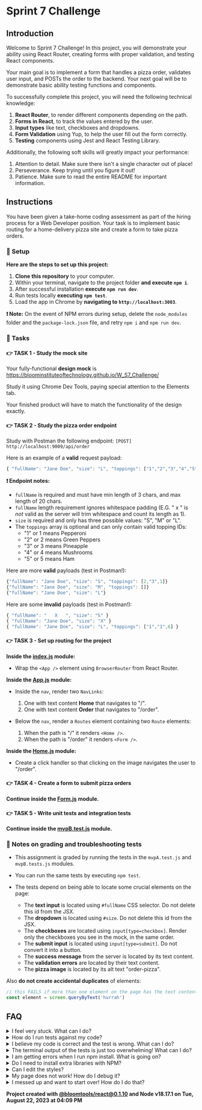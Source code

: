 # Sprint 7 Challenge

## Introduction

Welcome to Sprint 7 Challenge! In this project, you will demonstrate your ability using React Router, creating forms with proper validation, and testing React components.

Your main goal is to implement a form that handles a pizza order, validates user input, and POSTs the order to the backend. Your next goal will be to demonstrate basic ability testing functions and components.

To successfully complete this project, you will need the following technical knowledge:

1. **React Router**, to render different components depending on the path.
2. **Forms in React**, to track the values entered by the user.
3. **Input types** like text, checkboxes and dropdowns.
4. **Form Validation** using Yup, to help the user fill out the form correctly.
5. **Testing** components using Jest and React Testing Library.

Additionally, the following soft skills will greatly impact your performance:

1. Attention to detail. Make sure there isn't a single character out of place!
1. Perseverance. Keep trying until you figure it out!
1. Patience. Make sure to read the entire README for important information.

## Instructions

You have been given a take-home coding assessment as part of the hiring process for a Web Developer position. Your task is to implement basic routing for a home-delivery pizza site and create a form to take pizza orders.

### 💾 Setup

**Here are the steps to set up this project:**

1. **Clone this repository** to your computer.
2. Within your terminal, navigate to the project folder **and execute `npm i`**.
3. After successful installation **execute `npm run dev`**.
4. Run tests locally **executing `npm test`**.
5. Load the app in Chrome by **navigating to `http://localhost:3003`**.

**❗ Note:** On the event of NPM errors during setup, delete the `node_modules` folder and the `package-lock.json` file, and retry `npm i` and `npm run dev`.

### 🥷 Tasks

#### 👉 TASK 1 - Study the mock site

Your fully-functional **design mock** is <https://bloominstituteoftechnology.github.io/W_S7_Challenge/>

Study it using Chrome Dev Tools, paying special attention to the Elements tab.

Your finished product will have to match the functionality of the design exactly.

#### 👉 TASK 2 - Study the pizza order endpoint

Study with Postman the following endpoint: `[POST] http://localhost:9009/api/order`

Here is an example of a **valid** request payload:
  
```js
{ "fullName": "Jane Doe", "size": "L", "toppings": ["1","2","3","4","5"] }
```

**❗ Endpoint notes:**

- `fullName` is required and must have min length of 3 chars, and max length of 20 chars.
- `fullName` length requirement ignores whitespace padding (E.G. " x " is _not_ valid as the server will trim whitespace and count its length as 1).
- `size` is required and only has three possible values: "S", "M" or "L".
- The `toppings` array is optional and can only contain valid topping IDs:
  - "1" or 1 means Pepperoni
  - "2" or 2 means Green Peppers
  - "3" or 3 means Pineapple
  - "4" or 4 means Mushrooms
  - "5" or 5 means Ham

Here are more **valid** payloads (test in Postman!):

```js
{"fullName": "Jane Doe", "size": "S", "toppings": [2,"3",1]}
{"fullName": "Jane Doe", "size": "M", "toppings": []}
{"fullName": "Jane Doe", "size": "L"}
```

Here are some **invalid** payloads (test in Postman!):

```js
{ "fullName": "   X   ", "size": "S" }
{ "fullName": "Jane Doe", "size": "X" }
{ "fullName": "Jane Doe", "size": "L", "toppings": ["1","1",6] }
```

#### 👉 TASK 3 - Set up routing for the project

**Inside the [index.js](frontend/index.js) module:**

- Wrap the `<App />` element using `BrowserRouter` from React Router.

**Inside the [App.js](./frontend/components/App.js) module:**

- Inside the `nav`, render two `NavLinks`:
    1. One with text content **Home** that navigates to "/".
    2. One with text content **Order** that navigates to "/order".

- Below the `nav`, render a `Routes` element containing two `Route` elements:
    1. When the path is "/" it renders `<Home />`.
    2. When the path is "/order" it renders `<Form />`.

**Inside the [Home.js](./frontend/components/Home.js) module:**

- Create a click handler so that clicking on the image navigates the user to "/order".

#### 👉 TASK 4 - Create a form to submit pizza orders

**Continue inside the [Form.js](./frontend/components/Form.js) module.**

#### 👉 TASK 5 - Write unit tests and integration tests

**Continue inside the [mvpB.test.js](./mvpB.test.js) module.**

### 📝 Notes on grading and troubleshooting tests

- This assignment is graded by running the tests in the `mvpA.test.js` and `mvpB.tests.js` modules.

- You can run the same tests by executing `npm test`.

- The tests depend on being able to locate some crucial elements on the page:
  - The **text input** is located using `#fullName` CSS selector. Do not delete this id from the JSX.
  - The **dropdown** is located using `#size`. Do not delete this id from the JSX.
  - The **checkboxes** are located using `input[type=checkbox]`. Render only the checkboxes you see in the mock, in the same order.
  - The **submit input** is located using `input[type=submit]`. Do not convert it into a button.
  - The **success message** from the server is located by its text content.
  - The **validation errors** are located by their text content.
  - The **pizza image** is located by its alt text "order-pizza".

Also **do not create accidental duplicates** of elements:

```js
// this FAILS if more than one element on the page has the text content "hurrah"
const element = screen.queryByText('hurrah')
```

## FAQ

<details>
  <summary>I feel very stuck. What can I do?</summary>

Do not struggle for an unreasonable amount of time! Request support via one of the available channels.

</details>

<details>
  <summary>How do I run tests against my code?</summary>

Run `npm test`. Note that Codegrade will run your code against its own copy of the `mvpA.test.js` test file.

</details>

<details>
  <summary>I believe my code is correct and the test is wrong. What can I do?</summary>

On occasion the test runner will get stuck. Use CTRL-C to kill the tests, and then `npm test` to launch them again. Try to reproduce the problem the test is complaining about by interacting with the site in Chrome, and do not code "to make the test happy". Code so that **your app does exactly what the mock does**. The tests are there for confirmation. Although it's possible that a particular test be flawed, it's more likely that the bug is in your own code. If the problem persists, please request assistance from Staff.

</details>

<details>
  <summary>The terminal output of the tests is just too overwhelming! What can I do?</summary>

If you need to disable all tests except the one you are focusing on, edit the test file and, as an example, change `test('👉 focus on this', () => { etc })` to be `test.only('👉 focus on this', () => { etc })`. (Note the "only".) This won't affect Codegrade, because Codegrade runs its own version of the tests. Keep in mind though, if there is a syntax problem with your code that is causing an error to be thrown, all tests will fail.

</details>

<details>
  <summary>I am getting errors when I run npm install. What is going on?</summary>

This project requires Node to be correctly installed on your computer to work. Try deleting `node_modules` and running `npm install`. If that fails, try deleting both `node_modules` and `package-lock.json` before reinstalling. If all fails, please request support!

</details>

<details>
  <summary>Do I need to install extra libraries with NPM?</summary>

No. Everything you need should be installed already, including Yup, Axios and React Testing Library.

</details>

<details>
  <summary>Can I edit the styles?</summary>

Of course! Have at it. But solve the challenge first, and then careful not to break any tests!

</details>

<details>
  <summary>My page does not work! How do I debug it?</summary>

With React, it's very important that we use the React Dev Tools to monitor the state of our components as we interact with the App. If the state is not adjusting like it should, that's one situation. If the state does change correctly but the UI does not respond, that's a different problem.

If your code has a syntax problem, the app will print error messages in the console. Focus on the first message. Place console logs right before the crash site and see if your variables contain the data you think they do. Comment out chunks of code until you get the app to compile!

</details>

<details>
  <summary>I messed up and want to start over! How do I do that?</summary>

**Do NOT delete your repository from GitHub!** Instead, commit frequently as you work. Make a commit whenever you achieve anything and the app isn't crashing in Chrome. This in practice creates restore points you can use should you wreak havoc with your app. If you find yourself in a mess, use git reset --hard to simply discard all changes to your code since your last commit.

</details>

**Project created with [@bloomtools/react@0.1.10](https://github.com/bloominstituteoftechnology/npm-tools-react) and Node v18.17.1 on Tue, August 22, 2023 at 04:09 PM**
